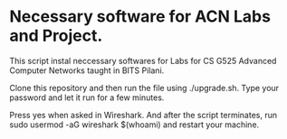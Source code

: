# Necessary software for ACN Labs and Project.

This script instal neccessary softwares for Labs for CS G525 Advanced Computer Networks taught in BITS Pilani.

Clone this repository and then run the file using ./upgrade.sh. Type your password and let it run for a few minutes. 

Press yes when asked in Wireshark. And after the script terminates, run sudo usermod -aG wireshark $(whoami) and restart your machine.
